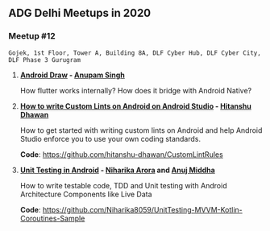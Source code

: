 ## ADG Delhi Meetups in 2020

### Meetup #12
    Gojek, 1st Floor, Tower A, Building 8A, DLF Cyber Hub, DLF Cyber City, DLF Phase 3 Gurugram

1. **[Android Draw](../files/Draw_How_Android_Renders.pdf) - [Anupam Singh](https://www.linkedin.com/in/anupamsingh0211/)**
    
    How flutter works internally? How does it bridge with Android Native?

2. **[How to write Custom Lints on Android on Android Studio](../files/Writing_Custom_Lint_Rules.pdf) - [Hitanshu Dhawan](https://www.linkedin.com/in/hitanshu-dhawan/)**
    
    How to get started with writing custom lints on Android and help Android Studio enforce you to use your own coding standards.
    
    **Code**: https://github.com/hitanshu-dhawan/CustomLintRules

1. **[Unit Testing in Android](../files/Unit_Testing_in_Android.pdf) - [Niharika Arora](https://www.linkedin.com/in/niharika-arora-4874967a/) and [Anuj Middha](https://www.linkedin.com/in/anuj-middha)**
    
    How to write testable code, TDD and Unit testing with Android Architecture Components like Live Data 
    
    **Code**: https://github.com/Niharika8059/UnitTesting-MVVM-Kotlin-Coroutines-Sample